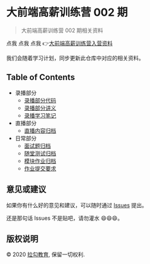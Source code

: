 # 大前端高薪训练营 002 期

> 大前端高薪训练营 002 期相关资料

点我 点我 点我 👉[大前端高薪训练营入营资料](prepare)

我们会随着学习计划，同步更新此仓库中对应的相关资料。

## Table of Contents

- 录播部分
  - [录播部分代码](codes)
  - [录播部分讲义](handouts)
  - [录播学习笔记](notes)
- 直播部分
  - [直播内容归档](live)
- 日常部分
  - [面试题归档](interviews)
  - [随堂测试归档](tests)
  - [模块作业归档](tasks)
  - [作业提交要求](tasks/requirements.md)

## 意见或建议

如果你有什么好的意见和建议，可以随时通过 [Issues](https://github.com/lagoufed/fed-e-001/issues) 提出。

还是那句话 Issues 不是贴吧，请勿灌水 😄😄😄。

## 版权说明

&copy; 2020 [拉勾教育](https://kaiwu.lagou.com), 保留一切权利.
